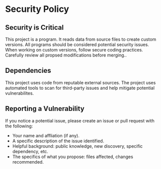 # Security Policy

## Security is Critical

This project is a program. 
It reads data from source files to create custom versions. 
All programs should be considered potential security issues. 
When working on custom versions, follow secure coding practices. 
Carefully review all propsed modifications before merging..

## Dependencies

This project uses code from reputable external sources. 
The project uses automated tools to scan for third-party issues and help mitigate potential vulnerabilites.

## Reporting a Vulnerability

If you notice a potential issue, please create an issue or pull request with the following:

- Your name and affliation (if any).
- A specific description of the issue identified.
- Helpful background: public knowledge, new discovery, specific dependency, etc.
- The specifics of what you propose: files affected, changes recommended.
